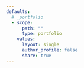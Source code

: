 ```yaml
---
defaults:
  # _portfolio
  - scope:
      path: ""
      type: portfolio
    values:
      layout: single
      author_profile: false
      share: true
---
```

